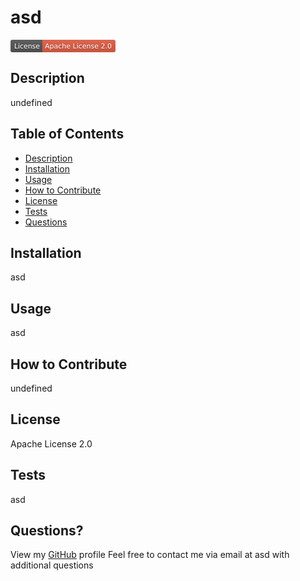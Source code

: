 # asd

<svg xmlns="http://www.w3.org/2000/svg" xmlns:xlink="http://www.w3.org/1999/xlink" width="168" height="20" role="img" aria-label="License: Apache License 2.0"><title>License: Apache License 2.0</title><linearGradient id="s" x2="0" y2="100%"><stop offset="0" stop-color="#bbb" stop-opacity=".1"/><stop offset="1" stop-opacity=".1"/></linearGradient><clipPath id="r"><rect width="168" height="20" rx="3" fill="#fff"/></clipPath><g clip-path="url(#r)"><rect width="51" height="20" fill="#555"/><rect x="51" width="117" height="20" fill="#e05d44"/><rect width="168" height="20" fill="url(#s)"/></g><g fill="#fff" text-anchor="middle" font-family="Verdana,Geneva,DejaVu Sans,sans-serif" text-rendering="geometricPrecision" font-size="110"><text aria-hidden="true" x="265" y="150" fill="#010101" fill-opacity=".3" transform="scale(.1)" textLength="410">License</text><text x="265" y="140" transform="scale(.1)" fill="#fff" textLength="410">License</text><text aria-hidden="true" x="1085" y="150" fill="#010101" fill-opacity=".3" transform="scale(.1)" textLength="1070">Apache License 2.0</text><text x="1085" y="140" transform="scale(.1)" fill="#fff" textLength="1070">Apache License 2.0</text></g></svg>  

## Description

undefined  


## Table of Contents
  - [Description](#description)
  - [Installation](#installation)
  - [Usage](#usage)
  - [How to Contribute](#how-to-contribute)
  - [License](#license)
  - [Tests](#tests)
  - [Questions](#questions)

## Installation

asd

## Usage

asd

## How to Contribute

undefined

## License

Apache License 2.0

## Tests

asd

## Questions?

View my [GitHub](https://github.com/asd) profile
Feel free to contact me via email at asd with additional questions
